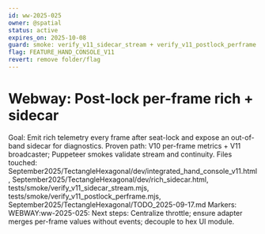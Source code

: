 ```yaml
---
id: ww-2025-025
owner: @spatial
status: active
expires_on: 2025-10-08
guard: smoke: verify_v11_sidecar_stream + verify_v11_postlock_perframe
flag: FEATURE_HAND_CONSOLE_V11
revert: remove folder/flag
---
```

# Webway: Post-lock per-frame rich + sidecar
Goal: Emit rich telemetry every frame after seat-lock and expose an out-of-band sidecar for diagnostics.
Proven path: V10 per-frame metrics + V11 broadcaster; Puppeteer smokes validate stream and continuity.
Files touched: September2025/TectangleHexagonal/dev/integrated_hand_console_v11.html, September2025/TectangleHexagonal/dev/rich_sidecar.html, tests/smoke/verify_v11_sidecar_stream.mjs, tests/smoke/verify_v11_postlock_perframe.mjs, September2025/TectangleHexagonal/TODO_2025-09-17.md
Markers: WEBWAY:ww-2025-025:
Next steps: Centralize throttle; ensure adapter merges per-frame values without events; decouple to hex UI module.

